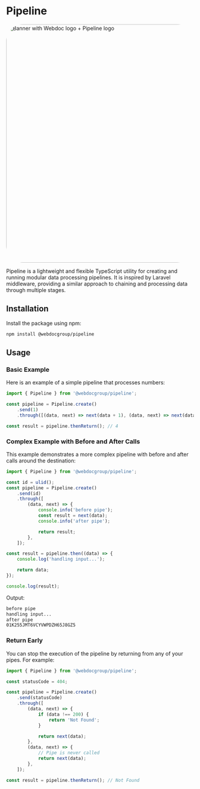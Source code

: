# Pipeline

<img width="1280" style="border-radius:45px;" height="640" alt="Banner with Webdoc logo + Pipeline logo" src="https://github.com/user-attachments/assets/87a09bff-12c5-4d67-8d58-7b56d9f2fcd6" />

Pipeline is a lightweight and flexible TypeScript utility for creating and running modular data processing pipelines. It is inspired by Laravel middleware, providing a similar approach to chaining and processing data through multiple stages.

## Installation

Install the package using npm:

```bash
npm install @webdocgroup/pipeline
```

## Usage

### Basic Example

Here is an example of a simple pipeline that processes numbers:

```ts
import { Pipeline } from '@webdocgroup/pipeline';

const pipeline = Pipeline.create()
    .send(1)
    .through([(data, next) => next(data + 1), (data, next) => next(data * 2)]);

const result = pipeline.thenReturn(); // 4
```

### Complex Example with Before and After Calls

This example demonstrates a more complex pipeline with before and after calls around the destination:

```ts
import { Pipeline } from '@webdocgroup/pipeline';

const id = ulid();
const pipeline = Pipeline.create()
    .send(id)
    .through([
        (data, next) => {
            console.info('before pipe');
            const result = next(data);
            console.info('after pipe');

            return result;
        },
    ]);

const result = pipeline.then((data) => {
    console.log('handling input...');

    return data;
});

console.log(result);
```

Output:

```bash
before pipe
handling input...
after pipe
01K255JMT6VCYVWPDZH65J8GZ5

```

### Return Early

You can stop the execution of the pipeline by returning from any of your pipes. For example:

```ts
import { Pipeline } from '@webdocgroup/pipeline';

const statusCode = 404;

const pipeline = Pipeline.create()
    .send(statusCode)
    .through([
        (data, next) => {
            if (data !== 200) {
                return 'Not Found';
            }

            return next(data);
        },
        (data, next) => {
            // Pipe is never called
            return next(data);
        },
    ]);

const result = pipeline.thenReturn(); // Not Found
```
